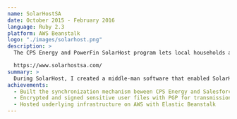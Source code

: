 ```yaml
---
name: SolarHostSA
date: October 2015 - February 2016
language: Ruby 2.3
platform: AWS Beanstalk
logo: "./images/solarhost.png"
description: >
  The CPS Energy and PowerFin SolarHost program lets local households and businesses realize the benefits of local solar with zero costs.

  https://www.solarhostsa.com/
summary: >
  During SolarHost, I created a middle-man software that enabled SolarHost and CPS Energy to share technical and financial information between their systems.
achievements:
  - Built the synchronization mechanism beween CPS Energy and Salesforce APIs
  - Encrypted and signed sensitive user files with PGP for transmission
  - Hosted underlying infrastructure on AWS with Elastic Beanstalk
---
```

